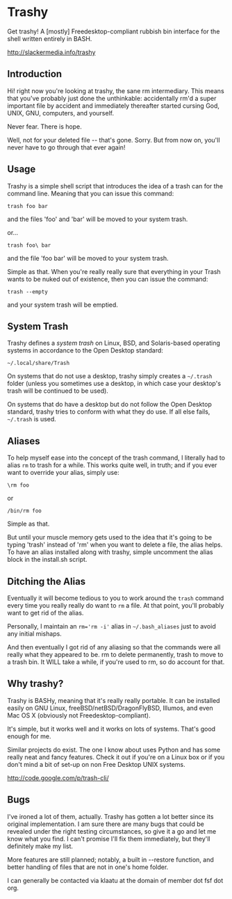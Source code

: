 Trashy
======

Get trashy! A [mostly] Freedesktop-compliant rubbish bin interface for the shell written entirely in BASH.

http://slackermedia.info/trashy


Introduction
-----------------

Hi! right now you're looking at trashy, the sane rm intermediary.
This means that you've probably just done the unthinkable:
accidentally rm'd a super important file by accident and immediately
thereafter started cursing God, UNIX, GNU, computers, and yourself.

Never fear.  There is hope.

Well, not for your deleted file -- that's gone.  Sorry.  But from
now on, you'll never have to go through that ever again!


Usage
--------

Trashy is a simple shell script that introduces the idea of a trash
can for the command line.  Meaning that you can issue this command:

    trash foo bar

and the files 'foo' and 'bar' will be moved to your system trash.

or...

    trash foo\ bar

and the file 'foo bar' will be moved to your system trash.

Simple as that.  When you're really really sure that everything in
your Trash wants to be nuked out of existence, then you can
issue the command:

    trash --empty

and your system trash will be emptied.


System Trash
---------------

Trashy defines a *system trash* on Linux, BSD, and Solaris-based
operating systems in accordance to the Open Desktop standard:

    ~/.local/share/Trash 

On systems that do not use a desktop, trashy simply creates a ``~/.trash``
folder (unless you sometimes use a desktop, in which case your
desktop's trash will be continued to be used).

On systems that do have a desktop but do not follow the Open Desktop
standard, trashy tries to conform with what they do use. If all else
fails, ``~/.trash`` is used.


Aliases
-----------

To help myself ease into the concept of the trash command, I literally
had to alias ``rm`` to trash for a while.  This works quite well, in
truth; and if you ever want to override your alias, simply use:

    \rm foo

or

    /bin/rm foo

Simple as that.

But until your muscle memory gets used to the idea that it's going to
be typing 'trash' instead of 'rm' when you want to delete a file, the
alias helps.  To have an alias installed along with trashy, simple
uncomment the alias block in the install.sh script.


Ditching the Alias
-----------------------

Eventually it will become tedious to you to work around the ``trash``
command every time you really really do want to ``rm`` a file.  At that
point, you'll probably want to get rid of the alias.

Personally, I maintain an ``rm='rm -i'`` alias in ``~/.bash_aliases`` just to
avoid any initial mishaps.

And then eventually I got rid of any aliasing so that the commands
were all really what they appeared to be.  rm to delete permanently,
trash to move to a trash bin.  It WILL take a while, if you're used to
rm, so do account for that.


Why trashy?
-----------------

Trashy is BASHy, meaning that it's really really portable.  It can be
installed easily on GNU Linux, freeBSD/netBSD/DragonFlyBSD, Illumos,
and even Mac OS X (obviously not Freedesktop-compliant).

It's simple, but it works well and it works on lots of systems.
That's good enough for me.

Similar projects do exist. The one I know about uses Python and has some
really neat and fancy features. Check it out if you're on a Linux box
or if you don't mind a bit of set-up on non Free Desktop UNIX systems.

http://code.google.com/p/trash-cli/


Bugs
-----

I've ironed a lot of them, actually. Trashy has gotten a lot better
since its original implementation. I am sure there are many bugs that
could be revealed under the right testing circumstances, so give it a
go and let me know what you find. I can't promise I'll fix them
immediately, but they'll definitely make my list.

More features are still planned; notably, a built in --restore
function, and better handling of files that are not in one's home
folder.

I can generally be contacted via klaatu at the domain of
member dot fsf dot org.
